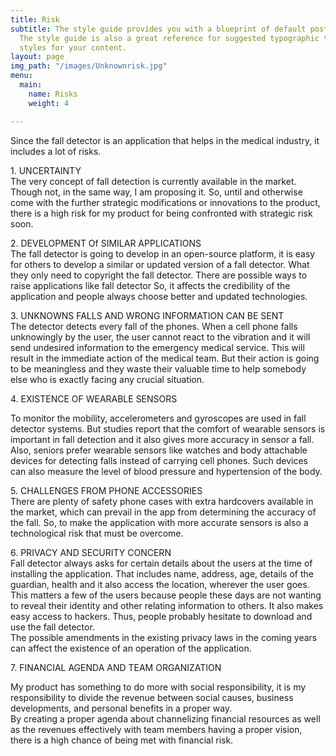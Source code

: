 ```yaml
---
title: Risk
subtitle: The style guide provides you with a blueprint of default post and page styles.
  The style guide is also a great reference for suggested typographic treatment and
  styles for your content.
layout: page
img_path: "/images/Unknownrisk.jpg"
menu:
  main:
    name: Risks
    weight: 4

---
```

Since the fall detector is an application that helps in the medical industry, it includes a lot of risks. 

1\. UNCERTAINTY  
The very concept of fall detection is currently available in the market. Though not, in the same way, I am proposing it. So, until and otherwise come with the further strategic modifications or innovations to the product, there is a high risk for my product for being confronted with strategic risk soon.

2\. DEVELOPMENT Of SIMILAR APPLICATIONS  
The fall detector is going to develop in an open-source platform, it is easy for others to develop a similar or updated version of a fall detector. What they only need to copyright the fall detector. There are possible ways to raise applications like fall detector So, it affects the credibility of the application and people always choose better and updated technologies.

3\. UNKNOWNS FALLS AND WRONG INFORMATION CAN BE SENT  
The detector detects every fall of the phones. When a cell phone falls unknowingly by the user, the user cannot react to the vibration and it will send undesired information to the emergency medical service. This will result in the immediate action of the medical team. But their action is going to be meaningless and they waste their valuable time to help somebody else who is exactly facing any crucial situation.

4\. EXISTENCE OF WEARABLE SENSORS

To monitor the mobility, accelerometers and gyroscopes are used in fall detector systems. But studies report that the comfort of wearable sensors is important in fall detection and it also gives more accuracy in sensor a fall.  
Also, seniors prefer wearable sensors like watches and body attachable devices for detecting falls instead of carrying cell phones. Such devices can also measure the level of blood pressure and hypertension of the body.

5\. CHALLENGES FROM PHONE ACCESSORIES  
There are plenty of safety phone cases with extra hardcovers available in the market, which can prevail in the app from determining the accuracy of the fall. So, to make the application with more accurate sensors is also a technological risk that must be overcome.

6\. PRIVACY AND SECURITY CONCERN  
Fall detector always asks for certain details about the users at the time of installing the application. That includes name, address, age, details of the guardian, health and it also access the location, wherever the user goes. This matters a few of the users because people these days are not wanting to reveal their identity and other relating information to others. It also makes easy access to hackers. Thus, people probably hesitate to download and use the fall detector.  
The possible amendments in the existing privacy laws in the coming years can affect the existence of an operation of the application.

7\. FINANCIAL AGENDA AND TEAM ORGANIZATION

My product has something to do more with social responsibility, it is my responsibility to divide the revenue between social causes, business developments, and personal benefits in a proper way.  
By creating a proper agenda about channelizing financial resources as well as the revenues effectively with team members having a proper vision, there is a high chance of being met with financial risk.